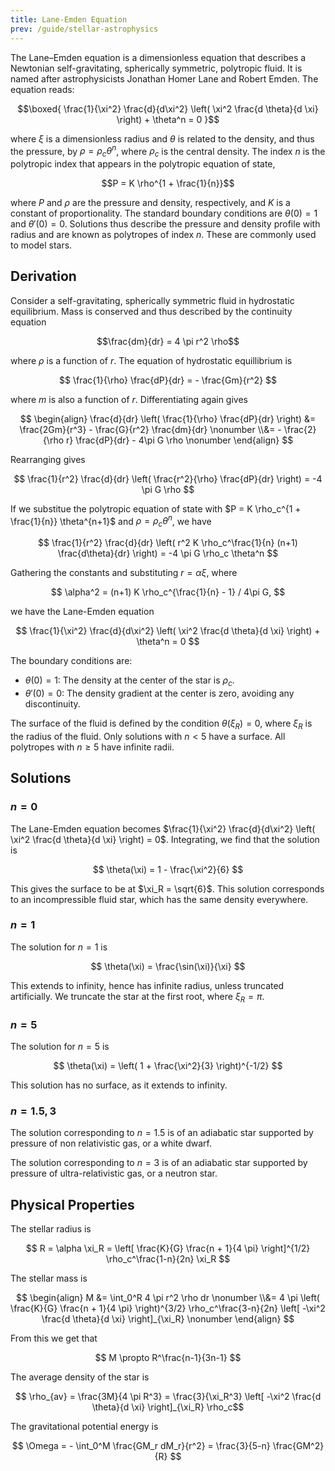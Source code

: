 ```yaml
---
title: Lane-Emden Equation
prev: /guide/stellar-astrophysics
---
```


The Lane–Emden equation is a dimensionless equation that describes a Newtonian self-gravitating, spherically symmetric, polytropic fluid. It is named after astrophysicists Jonathan Homer Lane and Robert Emden. The equation reads:

$$\boxed{ \frac{1}{\xi^2} \frac{d}{d\xi^2} \left( \xi^2 \frac{d \theta}{d \xi} \right) + \theta^n = 0 }$$

where $\xi$ is a dimensionless radius and $\theta$ is related to the density, and thus the pressure, by $\rho = \rho_c \theta^n$, where  $\rho_c$ is the central density. The index $n$ is the polytropic index that appears in the polytropic equation of state,

$$P = K \rho^{1 + \frac{1}{n}}$$

where $P$ and $\rho$ are the pressure and density, respectively, and $K$ is a constant of proportionality. The standard boundary conditions are $\theta(0) = 1$ and $\theta'(0) = 0$. Solutions thus describe the pressure and density profile with radius and are known as polytropes of index $n$. These are commonly used to model stars.

## Derivation

Consider a self-gravitating, spherically symmetric fluid in hydrostatic equilibrium. Mass is conserved and thus described by the continuity equation

$$\frac{dm}{dr} = 4 \pi r^2 \rho$$

where $\rho$ is a function of $r$. The equation of hydrostatic equillibrium is

$$ \frac{1}{\rho} \frac{dP}{dr} = - \frac{Gm}{r^2} $$

where $m$ is also a function of $r$. Differentiating again gives

$$
\begin{align}
\frac{d}{dr} \left( \frac{1}{\rho} \frac{dP}{dr} \right) &= \frac{2Gm}{r^3} - \frac{G}{r^2} \frac{dm}{dr} \nonumber \\&= - \frac{2}{\rho r} \frac{dP}{dr} - 4\pi G \rho \nonumber
\end{align}
$$

Rearranging gives

$$ \frac{1}{r^2} \frac{d}{dr} \left( \frac{r^2}{\rho} \frac{dP}{dr} \right) = -4 \pi G \rho $$

If we substitue the polytropic equation of state with $P = K \rho_c^{1 + \frac{1}{n}} \theta^{n+1}$ and $\rho = \rho_c \theta^n$, we have

$$ \frac{1}{r^2} \frac{d}{dr} \left( r^2 K \rho_c^\frac{1}{n} (n+1) \frac{d\theta}{dr} \right) = -4 \pi G \rho_c \theta^n $$

Gathering the constants and substituting $r = \alpha \xi$, where

$$ \alpha^2 = (n+1) K \rho_c^{\frac{1}{n} - 1} / 4\pi G, $$

we have the Lane-Emden equation

$$ \frac{1}{\xi^2} \frac{d}{d\xi^2} \left( \xi^2 \frac{d \theta}{d \xi} \right) + \theta^n = 0 $$

The boundary conditions are:

- $\theta(0) = 1$: The density at the center of the star is $\rho_c$.
- $\theta'(0) = 0$: The density gradient at the center is zero, avoiding any discontinuity.

The surface of the fluid is defined by the condition $\theta(\xi_R) = 0$, where $\xi_R$ is the radius of the fluid. Only solutions with $n < 5$ have a surface. All polytropes with $n \geq 5$ have infinite radii.

## Solutions

### $n = 0$

The Lane-Emden equation becomes $\frac{1}{\xi^2} \frac{d}{d\xi^2} \left( \xi^2 \frac{d \theta}{d \xi} \right) = 0$. Integrating, we find that the solution is

$$ \theta(\xi) = 1 - \frac{\xi^2}{6} $$

This gives the surface to be at $\xi_R = \sqrt{6}$. This solution corresponds to an incompressible fluid star, which has the same density everywhere.

### $n = 1$

The solution for $n = 1$ is

$$ \theta(\xi) = \frac{\sin(\xi)}{\xi} $$

This extends to infinity, hence has infinite radius, unless truncated artificially. We truncate the star at the first root, where $\xi_R = \pi$.

### $n = 5$

The solution for $n = 5$ is

$$ \theta(\xi) = \left( 1 + \frac{\xi^2}{3} \right)^{-1/2} $$

This solution has no surface, as it extends to infinity.

### $n = 1.5,\, 3$

The solution corresponding to $n = 1.5$ is of an adiabatic star supported by pressure of non relativistic gas, or a white dwarf.

The solution corresponding to $n = 3$ is of an adiabatic star supported by pressure of ultra-relativistic gas, or a neutron star.

## Physical Properties

The stellar radius is

$$ R = \alpha \xi_R = \left[ \frac{K}{G} \frac{n + 1}{4 \pi} \right]^{1/2} \rho_c^\frac{1-n}{2n} \xi_R $$

The stellar mass is

$$
\begin{align}
M &= \int_0^R 4 \pi r^2 \rho dr \nonumber \\&= 4 \pi \left( \frac{K}{G} \frac{n + 1}{4 \pi} \right)^{3/2} \rho_c^\frac{3-n}{2n} \left[ -\xi^2 \frac{d \theta}{d \xi} \right]_{\xi_R} \nonumber
\end{align}
$$

From this we get that

$$ M \propto R^\frac{n-1}{3n-1} $$

The average density of the star is

$$ \rho_{av} = \frac{3M}{4 \pi R^3} = \frac{3}{\xi_R^3} \left[ -\xi^2 \frac{d \theta}{d \xi} \right]_{\xi_R} \rho_c$$

The gravitational potential energy is

$$ \Omega = - \int_0^M \frac{GM_r dM_r}{r^2} = \frac{3}{5-n} \frac{GM^2}{R} $$
